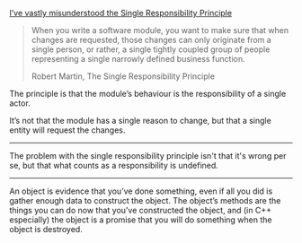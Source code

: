 [I’ve vastly misunderstood the Single Responsibility Principle](https://www.sicpers.info/2023/10/ive-vastly-misunderstood-the-single-responsibility-principle/)

> When you write a software module, you want to make sure that when changes are requested, those changes can only originate from a single person, or rather, a single tightly coupled group of people representing a single narrowly defined business function.
>
> Robert Martin, The Single Responsibility Principle

The principle is that the module’s behaviour is the responsibility of a single actor. 

It’s not that the module has a single reason to change, but that a single entity will request the changes.

---

 The problem with the single responsibility principle isn't that it's wrong per se, but that what counts as a responsibility is undefined. 

---

An object is evidence that you’ve done something, even if all you did is gather enough data to construct the object. The object’s methods are the things you can do now that you’ve constructed the object, and (in C++ especially) the object is a promise that you will do something when the object is destroyed. 
